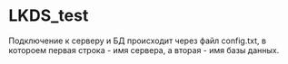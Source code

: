 # LKDS_test
Подключение к серверу и БД происходит через файл config.txt, в котороем первая строка - имя сервера, а вторая - имя базы данных.
